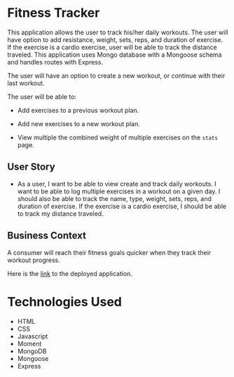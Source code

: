 # Fitness Tracker

This application allows the user to track his/her daily workouts. The user will have option to add resistance, weight, sets, reps, and duration of exercise. If the exercise is a cardio exercise, user will be able to track the distance traveled. This application uses Mongo database with a Mongoose schema and handles routes with Express.

The user will have an option to create a new workout, or continue with their last workout.

The user will be able to:

  * Add exercises to a previous workout plan.

  * Add new exercises to a new workout plan.

  * View multiple the combined weight of multiple exercises on the `stats` page.

## User Story

* As a user, I want to be able to view create and track daily workouts. I want to be able to log multiple exercises in a workout on a given day. I should also be able to track the name, type, weight, sets, reps, and duration of exercise. If the exercise is a cardio exercise, I should be able to track my distance traveled.

## Business Context

A consumer will reach their fitness goals quicker when they track their workout progress.

Here is the [link](https://fitness-tracker-mongo.herokuapp.com/) to the deployed application.



# Technologies Used

 * HTML
 * CSS
 * Javascript
 * Moment
 * MongoDB
 * Mongoose
 * Express









